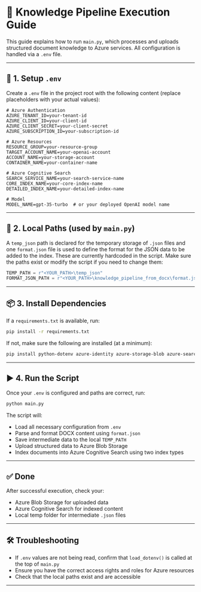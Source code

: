 
# 📄 Knowledge Pipeline Execution Guide

This guide explains how to run `main.py`, which processes and uploads structured document knowledge to Azure services. All configuration is handled via a `.env` file.

---

## 🔧 1. Setup `.env`

Create a `.env` file in the project root with the following content (replace placeholders with your actual values):

```env
# Azure Authentication
AZURE_TENANT_ID=your-tenant-id
AZURE_CLIENT_ID=your-client-id
AZURE_CLIENT_SECRET=your-client-secret
AZURE_SUBSCRIPTION_ID=your-subscription-id

# Azure Resources
RESOURCE_GROUP=your-resource-group
TARGET_ACCOUNT_NAME=your-openai-account
ACCOUNT_NAME=your-storage-account
CONTAINER_NAME=your-container-name

# Azure Cognitive Search
SEARCH_SERVICE_NAME=your-search-service-name
CORE_INDEX_NAME=your-core-index-name
DETAILED_INDEX_NAME=your-detailed-index-name

# Model
MODEL_NAME=gpt-35-turbo  # or your deployed OpenAI model name
```

---

## 📁 2. Local Paths (used by `main.py`)

A `temp_json` path is declared for the temporary storage of `.json` files and one `format.json` file is used to define the format for the JSON data to be added to the index.
These are currently hardcoded in the script. Make sure the paths exist or modify the script if you need to change them:

```python
TEMP_PATH = r"<YOUR_PATH>\temp_json"
FORMAT_JSON_PATH = r"<YOUR_PATH>\knowledge_pipeline_from_docx\format.json"
```

---

## 📦 3. Install Dependencies

If a `requirements.txt` is available, run:

```bash
pip install -r requirements.txt
```

If not, make sure the following are installed (at a minimum):

```bash
pip install python-dotenv azure-identity azure-storage-blob azure-search-documents
```

---

## ▶️ 4. Run the Script

Once your `.env` is configured and paths are correct, run:

```bash
python main.py
```

The script will:
- Load all necessary configuration from `.env`
- Parse and format DOCX content using `format.json`
- Save intermediate data to the local `TEMP_PATH`
- Upload structured data to Azure Blob Storage
- Index documents into Azure Cognitive Search using two index types

---

## ✅ Done

After successful execution, check your:
- Azure Blob Storage for uploaded data
- Azure Cognitive Search for indexed content
- Local temp folder for intermediate `.json` files

---

## 🛠 Troubleshooting

- If `.env` values are not being read, confirm that `load_dotenv()` is called at the top of `main.py`
- Ensure you have the correct access rights and roles for Azure resources
- Check that the local paths exist and are accessible

---
